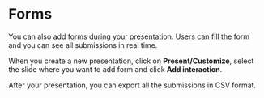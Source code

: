 # Forms

You can also add forms during your presentation. Users can fill the form and you can see all submissions in real time.

When you create a new presentation, click on **Present/Customize**, select the slide where you want to add form and click **Add interaction**.

After your presentation, you can export all the submissions in CSV format.
